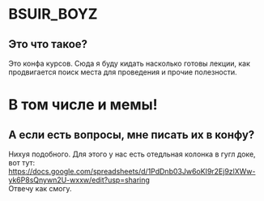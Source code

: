 # BSUIR_BOYZ
## Это что такое?<br>  
Это конфа курсов. Сюда я буду кидать насколько готовы лекции, как продвигается поиск места для проведения и прочие полезности. <br>
# В том числе и мемы!<br>
## А если есть вопросы, мне писать их в конфу?<br>
Нихуя подобного. Для этого у нас есть отедльная колонка в гугл доке, вот тут:<br>
https://docs.google.com/spreadsheets/d/1PdDnb03Jw6oKI9r2Ej9zlXWw-yk6P8sQnywn2U-wxxw/edit?usp=sharing <br>
Отвечу как смогу.
